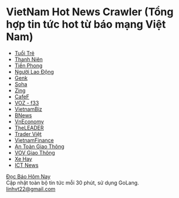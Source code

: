 # VietNam Hot News Crawler (Tổng hợp tin tức hot từ báo mạng Việt Nam)
 - [Tuổi Trẻ](http://tuoitre.vn)
 - [Thanh Niên](http://thanhnien.vn)
 - [Tiền Phong](https://tienphong.vn)
 - [Người Lao Động](https://nld.com.vn)
 - [Genk](http://genk.vn)
 - [Soha](http://soha.vn)
 - [Zing](https://news.zing.vn)
 - [CafeF](http://cafef.vn)
 - [VOZ - f33](https://forums.voz.vn/forumdisplay.php?f=33)
 - [VietnamBiz](https://vietnambiz.vn)
 - [BNews](https://bnews.vn)
 - [VnEconomy](http://vneconomy.vn/)
 - [TheLEADER](http://theleader.vn)
 - [Trader Việt](https://traderviet.com)
 - [VietnamFinance](https://vietnamfinance.vn)
 - [An Toàn Giao Thông](http://www.atgt.vn/)
 - [VOV Giao Thông](http://vovgiaothong.vn/)
 - [Xe Hay](https://xehay.vn)
 - [ICT News](https://ictnews.vn)

[Đọc Báo Hôm Nay](https://nhaphobietthuquan2.com/doc-bao-hom-nay/) <br/>
Cập nhật toàn bộ tin tức mỗi  30 phút, sử dụng GoLang.<br/>
linhvt22@gmail.com
